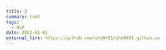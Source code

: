 ```yaml
---
title: 2
summary: sum2
tags:
  - NLP
date: 2022-01-01
external_link: https://github.com/shy0401/shy0401.github.io
---
```

